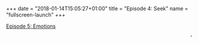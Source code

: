 +++
date = "2018-01-14T15:05:27+01:00"
title = "Episode 4: Seek"
name = "fullscreen-launch"
+++

<div id="fullscreen-launch-content" class="center-page no-nav">
  <div class="inner">
    <div class="rounded-logo"></div>
      <div class="circle">
        <a href="/episode-5" >
      </div>
    </a>
    <a class="title" href="/episode-5" >
    <p>Episode 5: Emotions</p>
    </a>
  </div>
</div>
<div id="launchpage-scrolling-text">
  <marquee direction="left">"Simple, serious and a little bit punk?"</marquee>
  <!-- <marquee direction="right">"You don't know what you're looking for?"</marquee> -->
</div>


